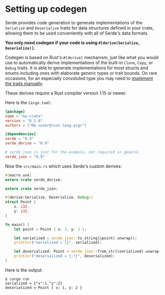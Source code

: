 # Setting up codegen

Serde provides code generation to generate implementations of the `Serialize`
and `Deserialize` traits for data structures defined in your crate, allowing
them to be used conveniently with all of Serde's data formats.

**You only need codegen if your code is using `#[derive(Serialize,
Deserialize)]`.**

Codegen is based on Rust's `#[derive]` mechanism, just like what you would use
to automatically derive implementations of the built-in `Clone`, `Copy`, or
`Debug` traits. It is able to generate implementations for most structs and
enums including ones with elaborate generic types or trait bounds. On rare
occasions, for an especially convoluted type you may need to [implement the
traits manually](custom-serialization.md).

These derives require a Rust compiler version 1.15 or newer.

Here is the `Cargo.toml`:

```toml:Cargo.toml
[package]
name = "my-crate"
version = "0.1.0"
authors = ["Me <user@rust-lang.org>"]

[dependencies]
serde = "0.9"
serde_derive = "0.9"

# serde_json is just for the example, not required in general
serde_json = "0.9"
```

Now the `src/main.rs` which uses Serde's custom derives:

```rust:src/main.rs
#[macro_use]
extern crate serde_derive;

extern crate serde_json;

#[derive(Serialize, Deserialize, Debug)]
struct Point {
    x: i32,
    y: i32,
}

fn main() {
    let point = Point { x: 1, y: 2 };

    let serialized = serde_json::to_string(&point).unwrap();
    println!("serialized = {}", serialized);

    let deserialized: Point = serde_json::from_str(&serialized).unwrap();
    println!("deserialized = {:?}", deserialized);
}
```

Here is the output:

```
$ cargo run
serialized = {"x":1,"y":2}
deserialized = Point { x: 1, y: 2 }
```
